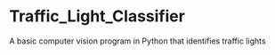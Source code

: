 # Traffic_Light_Classifier
A basic computer vision program in Python that identifies traffic lights 

